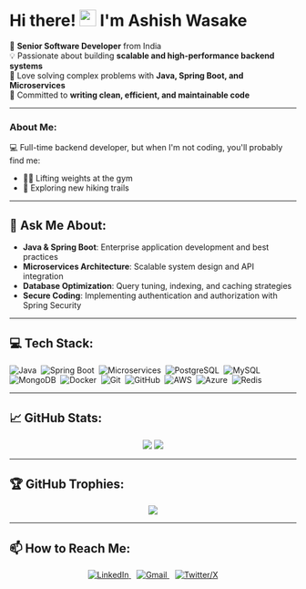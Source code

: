# Hi there! <img src="https://github.com/TheDudeThatCode/TheDudeThatCode/blob/master/Assets/Hi.gif" width="29px"> I'm Ashish Wasake

🚀 **Senior Software Developer** from India  
💡 Passionate about building **scalable and high-performance backend systems**  
🧠 Love solving complex problems with **Java, Spring Boot, and Microservices**  
🌟 Committed to **writing clean, efficient, and maintainable code**  

---

### About Me:
💻 Full-time backend developer, but when I'm not coding, you'll probably find me:  
- 🏋️‍♂️ Lifting weights at the gym  
- 🥾 Exploring new hiking trails  

---

## 💬 Ask Me About:
- **Java & Spring Boot**: Enterprise application development and best practices  
- **Microservices Architecture**: Scalable system design and API integration  
- **Database Optimization**: Query tuning, indexing, and caching strategies  
- **Secure Coding**: Implementing authentication and authorization with Spring Security  

---

## 💻 Tech Stack:
![Java](https://img.shields.io/badge/Java-ED8B00?style=for-the-badge&logo=openjdk&logoColor=white)
&nbsp;![Spring Boot](https://img.shields.io/badge/Spring%20Boot-6DB33F?style=for-the-badge&logo=springboot&logoColor=white)
&nbsp;![Microservices](https://img.shields.io/badge/Microservices-FF9900?style=for-the-badge&logo=cloudflare&logoColor=white)
&nbsp;![PostgreSQL](https://img.shields.io/badge/PostgreSQL-316192.svg?style=for-the-badge&logo=postgresql&logoColor=white)
&nbsp;![MySQL](https://img.shields.io/badge/MySQL-4479A1.svg?style=for-the-badge&logo=mysql&logoColor=white)
&nbsp;![MongoDB](https://img.shields.io/badge/MongoDB-%234ea94b.svg?style=for-the-badge&logo=mongodb&logoColor=white)
&nbsp;![Docker](https://img.shields.io/badge/Docker-%230db7ed.svg?style=for-the-badge&logo=docker&logoColor=white)
&nbsp;![Git](https://img.shields.io/badge/Git-%23F05033.svg?style=for-the-badge&logo=git&logoColor=white)
&nbsp;![GitHub](https://img.shields.io/badge/GitHub-%23121011.svg?style=for-the-badge&logo=github&logoColor=white)
&nbsp;![AWS](https://img.shields.io/badge/AWS-%23FF9900.svg?style=for-the-badge&logo=amazonaws&logoColor=white)
&nbsp;![Azure](https://img.shields.io/badge/Azure-%230072C6.svg?style=for-the-badge&logo=microsoftazure&logoColor=white)
&nbsp;![Redis](https://img.shields.io/badge/Redis-%23DD0031.svg?style=for-the-badge&logo=redis&logoColor=white)

---

## 📈 GitHub Stats:
<p align="center">
  <img src="https://github-readme-stats.vercel.app/api?username=AshishWasake&theme=dark&hide_border=false&include_all_commits=true&count_private=true" />
  <img src="https://github-readme-streak-stats.herokuapp.com/?user=AshishWasake&theme=dark&hide_border=false" />
</p>

---

## 🏆 GitHub Trophies:
<p align="center">
  <img src="https://github-profile-trophy.vercel.app/?username=AshishWasake&theme=radical&no-frame=false&no-bg=true&margin-w=4" />
</p>

---

## 📫 How to Reach Me:
<p align="center">
  <a href="https://www.linkedin.com/in/ashishwasake/" title="Connect on LinkedIn" style="margin-right: 10px;">
    <img alt="LinkedIn" src="https://img.shields.io/badge/LinkedIn-%230077B5.svg?style=for-the-badge&logo=linkedin&logoColor=white"/>
  </a>
  <a href="mailto:ashishwasake@gmail.com" title="Send me an Email" style="margin-right: 10px;">
    <img alt="Gmail" src="https://img.shields.io/badge/Gmail-D14836?style=for-the-badge&logo=gmail&logoColor=white"/>
  </a>
  <a href="https://x.com/AshishWasake" title="Follow me on Twitter/X">
    <img alt="Twitter/X" src="https://img.shields.io/badge/Twitter-1DA1F2?style=for-the-badge&logo=x&logoColor=white"/>
  </a>
</p>
